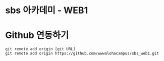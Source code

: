 
# sbs 아카데미 - WEB1

# Github 연동하기

```
git remote add origin [git URL]
git remote add origin https://github.com/wwwalohacampus/sbs_web1.git
```   
